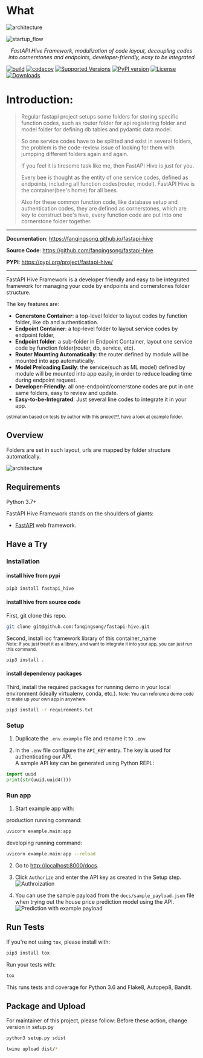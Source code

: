 # What

![architecture](img/hive.jpg)

![startup_flow](img/startup_flow.png)

<p align="center">
    <em>FastAPI Hive Framework, modulization of code layout, decoupling codes into cornerstones and endpoints, developer-friendly, easy to be integrated</em>
</p>


[![build](https://github.com/fanqingsong/fastapi-hive/workflows/pytest_flake8/badge.svg)](https://github.com/fanqingsong/fastapi-hive/actions)
[![codecov](https://codecov.io/gh/fanqingsong/fastapi-hive/branch/master/graph/badge.svg)](https://codecov.io/gh/fanqingsong/fastapi-hive)
[![Supported Versions](https://img.shields.io/pypi/pyversions/fastapi-hive.svg)](https://pypi.org/project/requests)
[![PyPI version](https://badge.fury.io/py/fastapi-hive.svg)](https://badge.fury.io/py/fastapi-hive)
[![License](https://img.shields.io/github/license/fanqingsong/fastapi-hive.svg)](https://github.com/fanqingsong/fastapi-hive)
[![Downloads](https://pepy.tech/badge/fastapi-hive)](https://pepy.tech/project/fastapi-hive)


Introduction:
===================

> Regular fastapi project setups some folders for storing specific function codes, 
such as router folder for api registering folder and model folder for defining db tables and pydantic data model.
> 
> So one service codes have to be splitted and exist in several folders, the problem is the code-review issue of looking for them with jumpping different folders again and again.
> 
> If you feel it is tiresome task like me, then FastAPI Hive is just for you.
> 
>Every bee is thought as the entity of one service codes, defined as endpoints, including all function codes(router, model).
FastAPI Hive is the container(bee's home) for all bees.  
>
> Also for these common function code, like database setup and authentication codes, they are defined as cornerstones, which are key to construct bee's hive, every function code are put into one cornerstone folder together.



---

**Documentation**: <a href="https://fanqingsong.github.io/fastapi-hive" target="_blank">https://fanqingsong.github.io/fastapi-hive</a>

**Source Code**: <a href="https://github.com/fanqingsong/fastapi-hive" target="_blank">https://github.com/fanqingsong/fastapi-hive</a>

**PYPI**: <a href="https://pypi.org/project/fastapi-hive/" target="_blank">https://pypi.org/project/fastapi-hive/</a>

---

FastAPI Hive Framework is a developer friendly and easy to be integrated framework for managing your code by endpoints and cornerstones folder structure.


The key features are:

* **Conerstone Container**: a top-level folder to layout codes by function folder, like db and authentication. 
* **Endpoint Container**: a top-level folder to layout service codes by endpoint folder,  
* **Endpoint folder**: a sub-folder in Endpoint Container, layout one service code by function folder(router, db, service, etc).
* **Router Mounting Automatically**: the router defined by module will be mounted into app automatically.
* **Model Preloading Easily**: the service(such as ML model) defined by module will be mounted into app easily, in order to reduce loading time during endpoint request.
* **Developer-Friendly**: all one-endpoint/cornerstone codes are put in one same folders, easy to review and update.
* **Easy-to-be-Integrated**: Just several line codes to integrate it in your app.

<small>estimation based on tests by author with this project[**](https://github.com/fanqingsong/machine_learning_system_fastapi), have a look at example folder.</small>

## Overview

Folders are set in such layout, urls are mapped by folder structure automatically.

![architecture](img/url_by_folder.png)

## Requirements

Python 3.7+

FastAPI Hive Framework stands on the shoulders of giants:

* <a href="https://fastapi.tiangolo.com/" class="external-link" target="_blank">FastAPI</a> web framework.

## Have a Try

### Installation 

#### install hive from pypi

```bash
pip3 install fastapi_hive
```

#### install hive from source code

First, git clone this repo.

```bash
git clone git@github.com:fanqingsong/fastapi-hive.git
```

Second, install ioc framework library of this container_name<br/>
<small>Note: If you just treat it as a library, and want to integrate it into your app, you can just run this command. </small>

```bash
pip3 install .
```

#### install dependency packages

Third, install the required packages for running demo in your local environment (ideally virtualenv, conda, etc.).
<small>Note: You can reference demo code to make up your own app in anywhere. </small>

```bash
pip3 install -r requirements.txt
``` 


### Setup
1. Duplicate the `.env.example` file and rename it to `.env` 


2. In the `.env` file configure the `API_KEY` entry. The key is used for authenticating our API. <br>
   A sample API key can be generated using Python REPL:
```python
import uuid
print(str(uuid.uuid4()))
```

### Run  app

1. Start example app with: 

production running command:

```bash
uvicorn example.main:app
```

developing running command:
```bash
uvicorn example.main:app --reload
```

2. Go to [http://localhost:8000/docs](http://localhost:8000/docs).
   
3. Click `Authorize` and enter the API key as created in the Setup step.
![Authroization](img/authorize.png)
   
4. You can use the sample payload from the `docs/sample_payload.json` file when trying out the house price prediction model using the API.
   ![Prediction with example payload](img/sample_payload.png)

## Run Tests

If you're not using `tox`, please install with:
```bash
pip3 install tox
```

Run your tests with: 
```bash
tox
```

This runs tests and coverage for Python 3.6 and Flake8, Autopep8, Bandit.

## Package and Upload

For maintainer of this project, please follow:
Before these action, change version in setup.py

```bash
python3 setup.py sdist

twine upload dist/*

```


